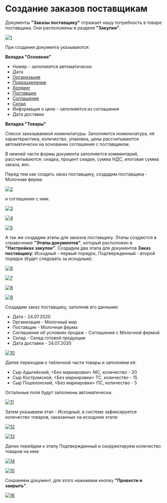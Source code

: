 # Создание заказов поставщикам

Документы **"Заказы поставщику"** отражает нашу потребность в товаре поставщика. Они расположены в разделе **"Закупки"**.

[![1][1]][1]

При создании документа указываются:

**Вкладка "Основное"**

- Номер - заполняется автоматически
- Дата
- [Организация](../CommonInformation/Organization.md)
- [Подразделение](../CommonInformation/Department.md)
- [Холдинг](../CommonInformation/Holding.md)
- [Поставщик](../CommonInformation/Contractor.md)
- [Соглашение](../CRM/CustomerService/Pricing/AgreementsWithContractors.md)
- [Склад](../CommonInformation/Warehouse.md)
- Информация о цене - заполняется из соглашения
- Дата доставки

**Вкладка "Товары"**

Список заказываемой номенклатуры. Заполняется номенклатура, её характеристика, количество, упаковка, цены рассчитываются автоматически на основании соглашения с поставщиком.

В нижней части формы документа заполняется комментарий, рассчитываются: скидка, процент скидки, сумма НДС, итоговая сумма заказа, вес.

Перед тем как создать заказ поставщику, создадим поставщика - Молочная ферма

[![2][2]][2]

и соглашение с ним:

[![3][3]][3]

[![4][4]][4]

[![5][5]][5]

А так же создадим этапы для заказов поставщику. Этапы создаются в справочнике **"Этапы документов"**, который расположен в **"Настройках закупок"**.
Создадим два этапа для документов **Заказ поставщику**: Исходный - первый порядок, Подтвержденный - второй порядок (будет следовать за исходным):

[![6][6]][6]

[![7][7]][7]

[![8][8]][8]

[![9][9]][9]

Создадим заказ поставщику, заполнив его данными:

- Дата - 24.07.2020
- Организация - Молочный мир
- Поставщик - Молочная ферма
- Соглашение об условиях продаж - Соглашение с Молочной фермой
- Склад - Склад готовой продукции
- Дата доставки - 24.07.2020

[![10][10]][10]

Далее переходим к табличной части товары и заполняем её:

- Сыр Адыгейский, <Без маркировки> МС, количество - 20
- Сыр Костромской, <Без маркировки> ТС, количество - 15
- Сыр Пошехонский, <Без маркировки> ПС, количество - 5

Остальные поля будут заполнены автоматически.

[![11][11]][11]

Затем указываем этап - Исходный, в системе зафиксируется количество товаров, заказанных на исходном этапе:

[![12][12]][12]

[![13][13]][13]

Далее перейдем к этапу Подтвержденный и скорректируем количество товаров на нем:

[![14][14]][14]

[![15][15]][15]

Сохраняем документ, для этого нажимаем кнопку **"Провести и закрыть"**.

[![16][16]][16]

[1]: OrderToSupplier.assets/1.png
[2]: OrderToSupplier.assets/2.png
[3]: OrderToSupplier.assets/3.png
[4]: OrderToSupplier.assets/4.png
[5]: OrderToSupplier.assets/5.png
[6]: OrderToSupplier.assets/6.png
[7]: OrderToSupplier.assets/7.png
[8]: OrderToSupplier.assets/8.png
[9]: OrderToSupplier.assets/9.png
[10]: OrderToSupplier.assets/10.png
[11]: OrderToSupplier.assets/11.png
[12]: OrderToSupplier.assets/12.png
[13]: OrderToSupplier.assets/13.png
[14]: OrderToSupplier.assets/14.png
[15]: OrderToSupplier.assets/15.png
[16]: OrderToSupplier.assets/16.png